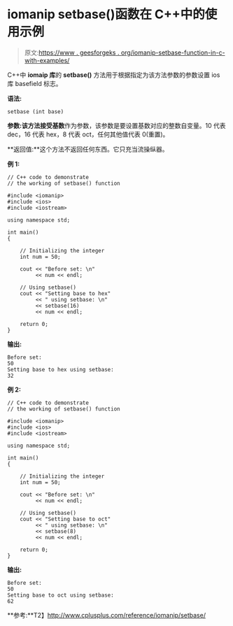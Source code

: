 # iomanip setbase()函数在 C++中的使用示例

> 原文:[https://www . geesforgeks . org/iomanip-setbase-function-in-c-with-examples/](https://www.geeksforgeeks.org/iomanip-setbase-function-in-c-with-examples/)

C++中 **iomaip 库**的 **setbase()** 方法用于根据指定为该方法参数的参数设置 ios 库 basefield 标志。

**语法:**

```
setbase (int base)

```

**参数:**该方法接受**基数**作为参数，该参数是要设置基数对应的整数自变量。10 代表 dec，16 代表 hex，8 代表 oct，任何其他值代表 0(重置)。

**返回值:**这个方法不返回任何东西。它只充当流操纵器。

**例 1:**

```
// C++ code to demonstrate
// the working of setbase() function

#include <iomanip>
#include <ios>
#include <iostream>

using namespace std;

int main()
{

    // Initializing the integer
    int num = 50;

    cout << "Before set: \n"
         << num << endl;

    // Using setbase()
    cout << "Setting base to hex"
         << " using setbase: \n"
         << setbase(16)
         << num << endl;

    return 0;
}
```

**输出:**

```
Before set: 
50
Setting base to hex using setbase: 
32

```

**例 2:**

```
// C++ code to demonstrate
// the working of setbase() function

#include <iomanip>
#include <ios>
#include <iostream>

using namespace std;

int main()
{

    // Initializing the integer
    int num = 50;

    cout << "Before set: \n"
         << num << endl;

    // Using setbase()
    cout << "Setting base to oct"
         << " using setbase: \n"
         << setbase(8)
         << num << endl;

    return 0;
}
```

**输出:**

```
Before set: 
50
Setting base to oct using setbase: 
62

```

**参考:**T2】http://www.cplusplus.com/reference/iomanip/setbase/